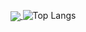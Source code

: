 <p align="center">
  <a href="https://github.com/QingDian-Fan">
    <img src="https://github-readme-stats.vercel.app/api?username=QingDian-Fan&show_icons=true&theme=transparent&title_color=65b587&icon_color=7dc09a&border_color=7dc09a" align="center" />
  </a>
  <img src="https://github-readme-stats.vercel.app/api/top-langs/?username=QingDian-Fan&size_weight=0.5&count_weight=0.5&langs_count=8" alt="Top Langs" style="zoom:100%;" />

</p>



